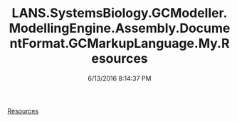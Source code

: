 ﻿---
title: LANS.SystemsBiology.GCModeller.ModellingEngine.Assembly.DocumentFormat.GCMarkupLanguage.My.Resources
date: 6/13/2016 8:14:37 PM
---

[Resources](T-LANS.SystemsBiology.GCModeller.ModellingEngine.Assembly.DocumentFormat.GCMarkupLanguage.My.Resources.Resources.html)

